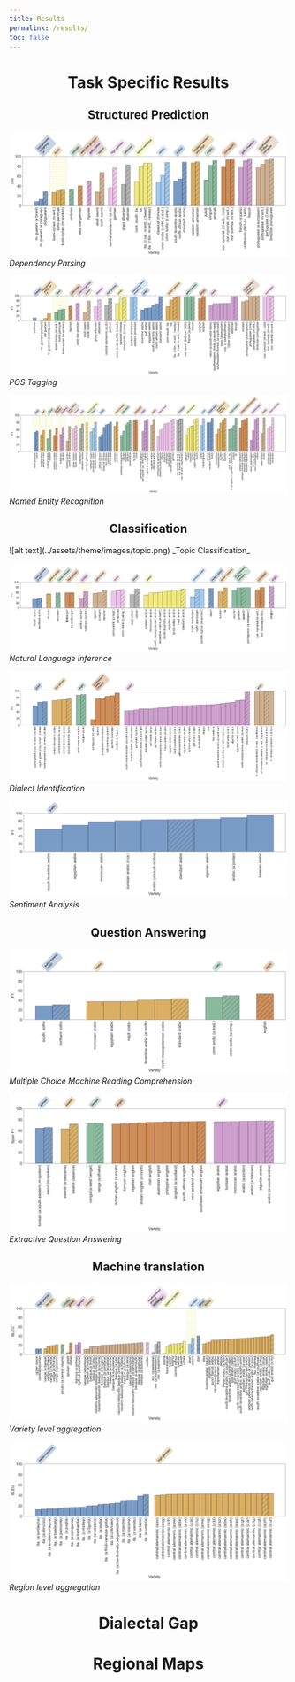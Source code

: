 ```yaml
---
title: Results
permalink: /results/
toc: false
---
```




<h1 style="text-align: center;">Task Specific Results</h1>

<h2 style="text-align: center;">Structured Prediction</h2>

![alt text](../assets/theme/images/dep.png)
_Dependency Parsing_

![alt text](../assets/theme/images/pos.png)
_POS Tagging_

![alt text](../assets/theme/images/ner.png)
_Named Entity Recognition_


<h2 style="text-align: center;">Classification</h2>
![alt text](../assets/theme/images/topic.png)
_Topic Classification_

![alt text](../assets/theme/images/nli.png)
_Natural Language Inference_

![alt text](../assets/theme/images/di.png)
_Dialect Identification_

![alt text](../assets/theme/images/sc.png)
_Sentiment Analysis_

<h2 style="text-align: center;">Question Answering</h2>

![alt text](../assets/theme/images/rcmc.png)
_Multiple Choice Machine Reading Comprehension_

![alt text](../assets/theme/images/sdqa-test.png)
_Extractive Question Answering_


<h2 style="text-align: center;">Machine translation</h2>

![alt text](../assets/theme/images/mt-dialect.png)
_Variety level aggregation_

![alt text](../assets/theme/images/mt-region.png)
_Region level aggregation_


<h1 style="text-align: center;">Dialectal Gap</h1>

<h1 style="text-align: center;"> Regional Maps</h1>

